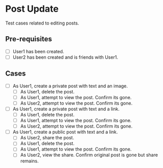 # Post Update

Test cases related to editing posts.

## Pre-requisites

- [ ] User1 has been created.
- [ ] User2 has been created and is friends with User1.

## Cases

- [ ] As User1, create a private post with text and an image.
    - [ ] As User1, delete the post.
    - [ ] As User1, attempt to view the post. Confirm its gone.
    - [ ] As User2, attempt to view the post. Confirm its gone.

- [ ] As User1, create a private post with text and a link.
    - [ ] As User1, delete the post.
    - [ ] As User1, attempt to view the post. Confirm its gone.
    - [ ] As User2, attempt to view the post. Confirm its gone.

- [ ] As User1, create a public post with text and a link.
    - [ ] As User2, share the post.
    - [ ] As User1, delete the post.
    - [ ] As User1, attempt to view the post.  Confirm its gone.
    - [ ] As User2, view the share. Confirm original post is gone but share remains.
